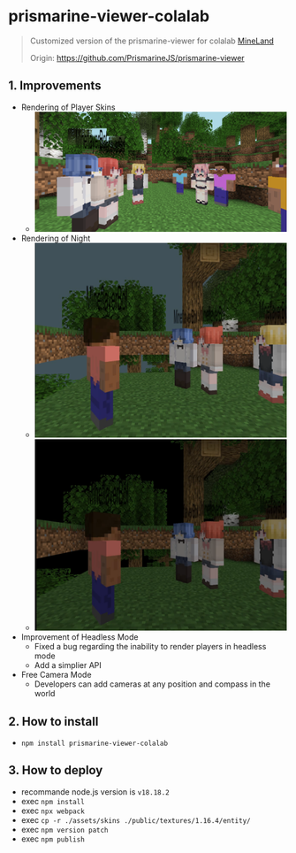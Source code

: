 # prismarine-viewer-colalab

> Customized version of the prismarine-viewer for colalab [MineLand]()
>
> Origin: https://github.com/PrismarineJS/prismarine-viewer

## 1. Improvements

* Rendering of Player Skins
  * ![pic1](https://raw.githubusercontent.com/YXHXianYu/prismarine-viewer-colalab/master/README/pic1.png)
* Rendering of Night
  * ![pic2](https://raw.githubusercontent.com/YXHXianYu/prismarine-viewer-colalab/master/README/pic2.png)
  * ![pic3](https://raw.githubusercontent.com/YXHXianYu/prismarine-viewer-colalab/master/README/pic3.png)
* Improvement of Headless Mode
  * Fixed a bug regarding the inability to render players in headless mode
  * Add a simplier API
* Free Camera Mode
  * Developers can add cameras at any position and compass in the world

## 2. How to install

* `npm install prismarine-viewer-colalab`

## 3. How to deploy

* recommande node.js version is `v18.18.2`
* exec `npm install`
* exec `npx webpack`
* exec `cp -r ./assets/skins ./public/textures/1.16.4/entity/`
* exec `npm version patch`
* exec `npm publish`
